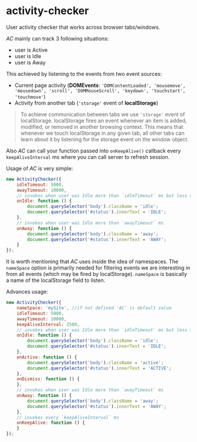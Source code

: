 # activity-checker
User activity checker that works across browser tabs/windows.

*AC* mainly can track 3 following situations:
* user is Active
* user is Idle
* user is Away

This achieved by listening to the events from two event sources:

* Current page activity (**DOMEvents**: `'DOMContentLoaded', 'mousemove', 'mousedown', 'scroll', 'DOMMouseScroll', 'keydown', 'touchstart', 'touchmove'`)
* Activity from another tab (`'storage'` event of **localStorage**)

> To achieve communication between tabs we use `'storage'` event of localStorage. localStorage fires an event whenever an item is added, modified, or removed in another browsing context. This means that whenever we touch localStorage in any given tab, all other tabs can learn about it by listening for the storage event on the window object.

Also *AC* can call your function passed into `onKeepAlive()` callback every `keepAliveInterval` ms where you can call server to refresh session.

Usage of *AC* is very simple:
```js
new ActivityChecker({
    idleTimeout: 5000,
    awayTimeout: 10000,
    // invokes when user was Idle more than `idleTimeout` ms but less then `awayTimeout` ms
    onIdle: function () {
        document.querySelector('body').className = 'idle';
        document.querySelector('#status').innerText = 'IDLE';
    },
    // invokes when user was Idle more than `awayTimeout` ms
    onAway: function () {
        document.querySelector('body').className = 'away';
        document.querySelector('#status').innerText = 'AWAY';
    }
});
```

It is worth mentioning that *AC* uses inside the idea of namespaces. The `nameSpace` option is primarily needed for filtering events we are interesting in from all events (which may be fired by localStorage). `nameSpace` is basically a name of the localStorage field to listen.

Advances usage:
```js
new ActivityChecker({
    nameSpace: 'mySite', //if not defined 'AC' is default value
    idleTimeout: 5000,
    awayTimeout: 10000,
    keepAliveInterval: 2500,
    // invokes when user was Idle more than `idleTimeout` ms but less then `awayTimeout` ms
    onIdle: function () {
        document.querySelector('body').className = 'idle';
        document.querySelector('#status').innerText = 'IDLE';
    },
    onActive: function () {
        document.querySelector('body').className = 'active';
        document.querySelector('#status').innerText = 'ACTIVE';
    },
    onDismiss: function () {
    },
    // invokes when user was Idle more than `awayTimeout` ms
    onAway: function () {
        document.querySelector('body').className = 'away';
        document.querySelector('#status').innerText = 'AWAY';
    },
    // invokes every `keepAliveInterval` ms
    onKeepAlive: function () {
    }
});
```
